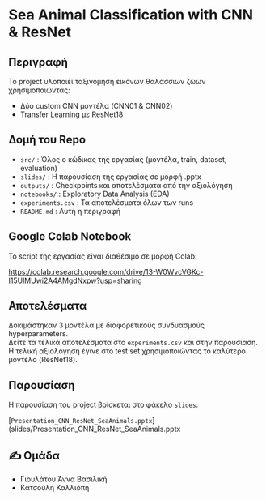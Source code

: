 # Sea Animal Classification with CNN & ResNet

## Περιγραφή
Το project υλοποιεί ταξινόμηση εικόνων θαλάσσιων ζώων χρησιμοποιώντας:
- Δύο custom CNN μοντέλα (CNN01 & CNN02)
- Transfer Learning με ResNet18

## Δομή του Repo

- `src/` : Όλος ο κώδικας της εργασίας (μοντέλα, train, dataset, evaluation)
- `slides/` : Η παρουσίαση της εργασίας σε μορφή .pptx
- `outputs/` : Checkpoints και αποτελέσματα από την αξιολόγηση
- `notebooks/` : Exploratory Data Analysis (EDA)
- `experiments.csv` : Τα αποτελέσματα όλων των runs
- `README.md` : Αυτή η περιγραφή

## Google Colab Notebook
Το script της εργασίας είναι διαθέσιμο σε μορφή Colab:

https://colab.research.google.com/drive/13-W0WvcVGKc-I15UlMUwi2A4AMgdNxpw?usp=sharing

## Αποτελέσματα
Δοκιμάστηκαν 3 μοντέλα με διαφορετικούς συνδυασμούς hyperparameters.  
Δείτε τα τελικά αποτελέσματα στο `experiments.csv` και στην παρουσίαση.
Η τελική αξιολόγηση έγινε στο test set χρησιμοποιώντας το καλύτερο μοντέλο (ResNet18).

## Παρουσίαση
Η παρουσίαση του project βρίσκεται στο φάκελο `slides`:

[`Presentation_CNN_ResNet_SeaAnimals.pptx`](slides/Presentation_CNN_ResNet_SeaAnimals.pptx

## ✍️ Ομάδα
- Γιουλάτου Άννα Βασιλική
- Κατσούλη Καλλιόπη
